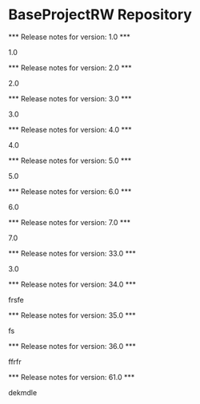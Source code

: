 # BaseProjectRW Repository

*** Release notes for version: 1.0 ***

1.0

*** Release notes for version: 2.0 ***

2.0

*** Release notes for version: 3.0 ***

3.0

*** Release notes for version: 4.0 ***

4.0

*** Release notes for version: 5.0 ***

5.0

*** Release notes for version: 6.0 ***

6.0

*** Release notes for version: 7.0 ***

7.0

*** Release notes for version: 33.0 ***

3.0

*** Release notes for version: 34.0 ***

frsfe

*** Release notes for version: 35.0 ***

fs

*** Release notes for version: 36.0 ***

ffrfr

*** Release notes for version: 61.0 ***

dekmdle